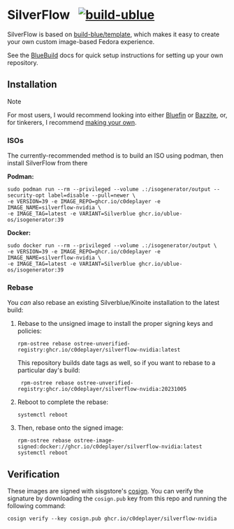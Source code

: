 # SilverFlow &nbsp; [![build-ublue](https://github.com/C0dePlayer/silverflow/actions/workflows/build.yml/badge.svg)](https://github.com/C0dePlayer/silverflow/actions/workflows/build.yml)

SilverFlow is based on [build-blue/template](https://github.com/blue-build/template), which makes it easy to create your own custom image-based Fedora experience. 

See the [BlueBuild](https://blue-build.org/how-to/setup/) docs for quick setup instructions for setting up your own repository.

## Installation

> [!NOTE]
> For most users, I would recommend looking into either [Bluefin](https://projectbluefin.io/) or [Bazzite](https://bazzite.gg/), or, for tinkerers, I recommend [making your own](https://blue-build.org/learn/getting-started/).

### ISOs

The currently-recommended method is to build an ISO using podman, then install SilverFlow from there

**Podman:**

```
sudo podman run --rm --privileged --volume .:/isogenerator/output --security-opt label=disable --pull=newer \
-e VERSION=39 -e IMAGE_REPO=ghcr.io/c0deplayer -e IMAGE_NAME=silverflow-nvidia \
-e IMAGE_TAG=latest -e VARIANT=Silverblue ghcr.io/ublue-os/isogenerator:39
```

**Docker:**

```
sudo docker run --rm --privileged --volume .:/isogenerator/output \
-e VERSION=39 -e IMAGE_REPO=ghcr.io/c0deplayer -e IMAGE_NAME=silverflow-nvidia \
-e IMAGE_TAG=latest -e VARIANT=Silverblue ghcr.io/ublue-os/isogenerator:39
```

### Rebase

You *can* also rebase an existing Silverblue/Kinoite installation to the latest build:

  1. Rebase to the unsigned image to install the proper signing keys and policies:
     
     ```
     rpm-ostree rebase ostree-unverified-registry:ghcr.io/c0deplayer/silverflow-nvidia:latest
     ```
      This repository builds date tags as well, so if you want to rebase to a particular day's build:
        
          rpm-ostree rebase ostree-unverified-registry:ghcr.io/c0deplayer/silverflow-nvidia:20231005

  2. Reboot to complete the rebase:
     
      ```
      systemctl reboot
      ```
      
  3. Then, rebase onto the signed image:
      ```
      rpm-ostree rebase ostree-image-signed:docker://ghcr.io/c0deplayer/silverflow-nvidia:latest
      systemctl reboot
      ```


## Verification

These images are signed with sisgstore's [cosign](https://docs.sigstore.dev/cosign/overview/). You can verify the signature by downloading the `cosign.pub` key from this repo and running the following command:

    cosign verify --key cosign.pub ghcr.io/c0deplayer/silverflow-nvidia
